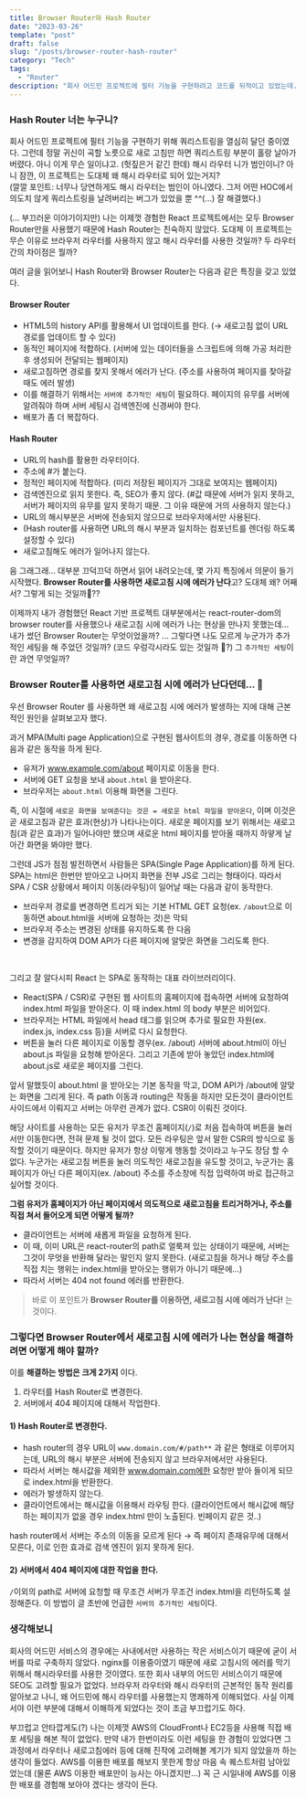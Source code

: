 ```yaml
---
title: Browser Router와 Hash Router
date: "2023-03-26"
template: "post"
draft: false
slug: "/posts/browser-router-hash-router"
category: "Tech"
tags:
  - "Router"
description: "회사 어드민 프로젝트에 필터 기능을 구현하려고 코드를 뒤적이고 있었는데... 그런데 잠깐, 이 프로젝트는 왜 Hash Router로 되어 있는거지?"
---
```


### Hash Router 너는 누구니?

회사 어드민 프로젝트에 필터 기능을 구현하기 위해 쿼리스트링을 열심히 달던 중이였다. 그런데 정말 귀신이 곡할 노릇으로 새로 고침만 하면 쿼리스트링 부분이 홀랑 날아가버렸다. 아니 이게 무슨 일이냐고. (헛짚은거 같긴 한데) 해시 라우터 니가 범인이니? 아니 잠깐, 이 프로젝트는 도대체 왜 해시 라우터로 되어 있는거지? <br />
(깔깔 포인트: 너무나 당연하게도 해시 라우터는 범인이 아니였다. 그저 어떤 HOC에서 의도치 않게 쿼리스트링을 날려버리는 버그가 있었을 뿐 ^^(...) 잘 해결했다.)

(… 부끄러운 이야기이지만) 나는 이제껏 경험한 React 프로젝트에서는 모두 Browser Router만을 사용했기 때문에 Hash Router는 친숙하지 않았다. 도대체 이 프로젝트는 무슨 이유로 브라우저 라우터를 사용하지 않고 해시 라우터를 사용한 것일까? 두 라우터 간의 차이점은 뭘까?
<br />

여러 글을 읽어보니 Hash Router와 Browser Router는 다음과 같은 특징을 갖고 있었다.

#### Browser Router

- HTML5의 history API를 활용해서 UI 업데이트를 한다. (→ 새로고침 없이 URL 경로를 업데이트 할 수 있다)
- 동적인 페이지에 적합하다. (서버에 있는 데이터들을 스크립트에 의해 가공 처리한 후 생성되어 전달되는 웹페이지)
- 새로고침하면 경로를 찾지 못해서 에러가 난다. (주소를 사용하여 페이지를 찾아갈 때도 에러 발생)
- 이를 해결하기 위해서는 `서버에 추가적인 세팅`이 필요하다. 페이지의 유무를 서버에 알려줘야 하며 서버 세팅시 검색엔진에 신경써야 한다.
- 배포가 좀 더 복잡하다.

#### Hash Router

- URL의 hash를 활용한 라우터이다.
- 주소에 #가 붙는다.
- 정적인 페이지에 적합하다. (미리 저장된 페이지가 그대로 보여지는 웹페이지)
- 검색엔진으로 읽지 못한다. 즉, SEO가 좋지 않다. (#값 때문에 서버가 읽지 못하고, 서버가 페이지의 유무를 알지 못하기 때문. 그 이유 때문에 거의 사용하지 않는다.)
- URL의 해시부분은 서버에 전송되지 않으므로 브라우저에서만 사용된다.
- (Hash router를 사용하면 URL의 해시 부분과 일치하는 컴포넌트를 렌더링 하도록 설정할 수 있다)
- 새로고침해도 에러가 일어나지 않는다.
  <br />

음 그래그래... 대부분 끄덕끄덕 하면서 읽어 내려오는데, 몇 가지 특징에서 의문이 들기 시작했다. **Browser Router를 사용하면 새로고침 시에 에러가 난다**고? 도대체 왜? 어째서? 그렇게 되는 것일까🤔??

이제까지 내가 경험했던 React 기반 프로젝트 대부분에서는 react-router-dom의 browser router를 사용했으나 새로고침 시에 에러가 나는 현상을 만나지 못했는데... 내가 썼던 Browser Router는 무엇이었을까?
… 그렇다면 나도 모르게 누군가가 추가적인 세팅을 해 주었던 것일까? (코드 우렁각시라도 있는 것일까 🥺?) 그 `추가적인 세팅`이란 과연 무엇일까?
<br />

### Browser Router를 사용하면 새로고침 시에 에러가 난다던데… 🤔
우선 Browser Router 를 사용하면 왜 새로고침 시에 에러가 발생하는 지에 대해 근본적인 원인을 살펴보고자 했다.

과거 MPA(Multi page Application)으로 구현된 웹사이트의 경우, 경로를 이동하면 다음과 같은 동작을 하게 된다.

- 유저가 www.example.com/about 페이지로 이동을 한다.
- 서버에 GET 요청을 보내 `about.html` 을 받아온다.
- 브라우저는 `about.html` 이용해 화면을 그린다.

즉, 이 시절에 `새로운 화면을 보여준다는 것은 = 새로운 html 파일을 받아온다`, 이며 이것은 곧 새로고침과 같은 효과(현상)가 나타나는이다. 새로운 페이지를 보기 위해서는 새로고침(과 같은 효과)가 일어나야만 했으며 새로운 html 페이지를 받아올 때까지 하얗게 날아간 화면을 봐야만 했다.
<br />

그런데 JS가 점점 발전하면서 사람들은 SPA(Single Page Application)를 하게 된다. SPA는 html은 한번만 받아오고 나머지 화면을 전부 JS로 그리는 형태이다. 따라서 SPA / CSR 상황에서 페이지 이동(라우팅)이 일어날 때는 다음과 같이 동작한다.

- 브라우저 경로를 변경하면 트리거 되는 기본 HTML GET 요청(ex. `/about`으로 이동하면 about.html을 서버에 요청하는 것)은 막되
- 브라우저 주소는 변경된 상태를 유지하도록 한 다음
- 변경을 감지하여 DOM API가 다른 페이지에 알맞은 화면을 그리도록 한다.
<br />

그리고 잘 알다시피 React 는 SPA로 동작하는 대표 라이브러리이다. 
* React(SPA / CSR)로 구현된 웹 사이트의 홈페이지에 접속하면 서버에 요청하여 index.html 파일을 받아온다. 이 때 index.html 의 body 부분은 비어있다. 
* 브라우저는 HTML 파일에서 head 태그를 읽으며 추가로 필요한 자원(ex. index.js, index.css 등)을 서버로 다시 요청한다.
* 버튼을 눌러 다른 페이지로 이동할 경우(ex. /about) 서버에 about.html이 아닌 about.js 파일을 요청해 받아온다. 그리고 기존에 받아 놓았던 index.html에 about.js로 새로운 페이지를 그린다.

앞서 말했듯이 about.html 을 받아오는 기본 동작을 막고, DOM API가 /about에 알맞는 화면을 그리게 된다. 즉 path 이동과 routing은 작동을 하지만 모든것이 클라이언트 사이드에서 이뤄지고 서버는 아무런 관계가 없다. CSR이 이뤄진 것이다.
<br />

해당 사이트를 사용하는 모든 유저가 무조건 홈페이지(`/`)로 처음 접속하여 버튼을 눌러서만 이동한다면, 전혀 문제 될 것이 없다. 모든 라우팅은 앞서 말한 CSR의 방식으로 동작할 것이기 때문이다. 하지만 유저가 항상 이렇게 행동할 것이라고 누구도 장담 할 수 없다. 누군가는 새로고침 버튼을 눌러 의도적인 새로고침을 유도할 것이고, 누군가는 홈페이지가 아닌 다른 페이지(ex. /about) 주소를 주소창에 직접 입력하여 바로 접근하고 싶어할 것이다.
<br />

**그럼 유저가 홈페이지가 아닌 페이지에서 의도적으로 새로고침을 트리거하거나, 주소를 직접 쳐서 들어오게 되면 어떻게 될까?**
* 클라이언트는 서버에 새롭게 파일을 요청하게 된다.
* 이 때, 이미 URL은 react-router의 path로 얼룩져 있는 상태이기 때문에, 서버는 그것이 무엇을 반환해 달라는 말인지 알지 못한다. (새로고침을 하거나 해당 주소를 직접 치는 행위는 index.html을 받아오는 행위가 아니기 때문에…)
* 따라서 서버는 404 not found 에러를 반환한다.

> 바로 이 포인트가 **Browser Router를 이용하면, 새로고침 시에 에러가 난다!** 는 것이다.
> <br />

### 그렇다면 Browser Router에서 새로고침 시에 에러가 나는 현상을 해결하려면 어떻게 해야 할까?

이를 **해결하는 방법은 크게 2가지** 이다.

1. 라우터를 Hash Router로 변경한다.
2. 서버에서 404 페이지에 대해서 작업한다.
   <br />

#### 1) Hash Router로 변경한다.

- hash router의 경우 URL이 `www.domain.com/#/path**` 과 같은 형태로 이루어지는데, URL의 해시 부분은 서버에 전송되지 않고 브라우저에서만 사용된다.
- 따라서 서버는 해시값을 제외한 www.domain.com에한 요청만 받아 들이게 되므로 index.html을 반환한다.
- 에러가 발생하지 않는다.
- 클라이언트에서는 해시값을 이용해서 라우팅 한다. (클라이언트에서 해시값에 해당하는 페이지가 없을 경우 index.html 만이 노출된다. 빈페이지 같은 것..)

hash router에서 서버는 주소의 이동을 모르게 된다 → 즉 페이지 존재유무에 대해서 모른다, 이로 인한 효과로 검색 엔진이 읽지 못하게 된다.

#### 2) 서버에서 404 페이지에 대한 작업을 한다.

`/`이외의 path로 서버에 요청할 때 무조건 서버가 무조건 index.html을 리턴하도록 설정해준다. 이 방법이 글 초반에 언급한 `서버의 추가적인 세팅`이다.
<br />

### 생각해보니

회사의 어드민 서비스의 경우에는 사내에서만 사용하는 작은 서비스이기 때문에 굳이 서버를 따로 구축하지 않았다. nginx를 이용중이였기 때문에 새로 고침시의 에러를 막기 위해서 해시라우터를 사용한 것이였다. 또한 회사 내부의 어드민 서비스이기 때문에 SEO도 고려할 필요가 없었다. 브라우저 라우터와 해시 라우터의 근본적인 동작 원리를 알아보고 나니, 왜 어드민에 해시 라우터를 사용했는지 명쾌하게 이해되었다. 사실 이제서야 이런 부분에 대해서 이해하게 되었다는 것이 조금 부끄럽기도 하다.

부끄럽고 안타깝게도(?) 나는 이제껏 AWS의 CloudFront나 EC2등을 사용해 직접 배포 세팅을 해본 적이 없었다. 만약 내가 한번이라도 이런 세팅을 한 경험이 있었다면 그 과정에서 라우터나 새로고침에러 등에 대해 진작에 고려해볼 계기가 되지 않았을까 하는 생각이 들었다. AWS를 이용한 배포를 해보지 못한게 항상 마음 속 퀘스트처럼 남아있었는데 (물론 AWS 이용한 배포만이 능사는 아니겠지만...) 꼭 근 시일내에 AWS를 이용한 배포를 경험해 보아야 겠다는 생각이 든다.
